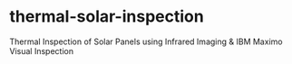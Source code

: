 # thermal-solar-inspection
Thermal Inspection of Solar Panels using Infrared Imaging &amp; IBM Maximo Visual Inspection
